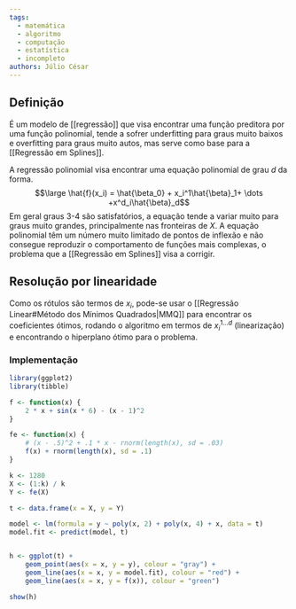 ```yaml
---
tags:
  - matemática
  - algoritmo
  - computação
  - estatística
  - incompleto
authors: Júlio César
---
```

## Definição

É um modelo de [[regressão]] que visa encontrar uma função preditora por uma função polinomial, tende a sofrer underfitting para graus muito baixos e overfitting para graus muito autos, mas serve como base para a [[Regressão em Splines]].

A regressão polinomial visa encontrar uma equação polinomial de grau $d$ da forma.
$$\large \hat{f}(x_i) = \hat{\beta_0} + x_i^1\hat{\beta}_1+ \dots +x^d_i\hat{\beta}_d$$
Em geral graus 3-4 são satisfatórios, a equação tende a variar muito para graus muito grandes, principalmente nas fronteiras de $X$. A equação polinomial têm um número muito limitado de pontos de inflexão e não consegue reproduzir o comportamento de funções mais complexas, o problema que a [[Regressão em Splines]] visa a corrigir.

## Resolução por linearidade

Como os rótulos são termos de $x_i$, pode-se usar o [[Regressão Linear#Método dos Mínimos Quadrados|MMQ]] para encontrar os coeficientes ótimos, rodando o algoritmo em termos de $x_i^{1\dots d}$ (linearização) e encontrando o hiperplano ótimo para o problema.
### Implementação
```R
library(ggplot2)
library(tibble)

f <- function(x) {
    2 * x + sin(x * 6) - (x - 1)^2
}

fe <- function(x) {
    # (x - .5)^2 + .1 * x - rnorm(length(x), sd = .03)
    f(x) + rnorm(length(x), sd = .1)
}

k <- 1280
X <- (1:k) / k
Y <- fe(X)

t <- data.frame(x = X, y = Y)

model <- lm(formula = y ~ poly(x, 2) + poly(x, 4) + x, data = t)
model.fit <- predict(model, t)


h <- ggplot(t) +
    geom_point(aes(x = x, y = y), colour = "gray") +
    geom_line(aes(x = x, y = model.fit), colour = "red") +
    geom_line(aes(x = x, y = f(x)), colour = "green")

show(h)

```